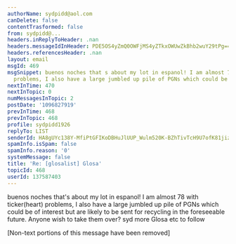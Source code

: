 ```yaml
---
authorName: sydpidd@aol.com
canDelete: false
contentTrasformed: false
from: sydpidd@...
headers.inReplyToHeader: .nan
headers.messageIdInHeader: PDE5OS4yZmQ0OWFjMS4yZTkxOWUwZkBhb2wuY29tPg==
headers.referencesHeader: .nan
layout: email
msgId: 469
msgSnippet: buenos noches that s about my lot in espanol! I am almost 78 with ticker(heart)
  problems, I also have a large jumbled up pile of PGNs which could be of
nextInTime: 470
nextInTopic: 0
numMessagesInTopic: 2
postDate: '1096827919'
prevInTime: 468
prevInTopic: 468
profile: sydpidd1926
replyTo: LIST
senderId: HA8gUYc138Y-MfiPtGFIKoDBHuJlUUP_Wulm520K-BZhTivTcH9U7ofK81jiz1U5UityMM4b
spamInfo.isSpam: false
spamInfo.reason: '0'
systemMessage: false
title: 'Re: [glosalist] Glosa'
topicId: 468
userId: 137587403
---
```


buenos noches
that's about my lot in espanol!
I am almost 78 with ticker(heart) problems, I also have a large jumbled up 
pile of PGNs which could be of interest but are likely to be sent for recycling 
in the foreseeable future. Anyone wish to take them over? 
syd
more Glosa etc to follow


[Non-text portions of this message have been removed]


